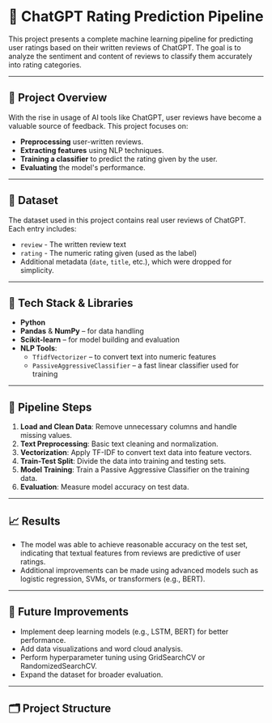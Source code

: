 # 🧠 ChatGPT Rating Prediction Pipeline

This project presents a complete machine learning pipeline for predicting user ratings based on their written reviews of ChatGPT. The goal is to analyze the sentiment and content of reviews to classify them accurately into rating categories.

---

## 🚀 Project Overview

With the rise in usage of AI tools like ChatGPT, user reviews have become a valuable source of feedback. This project focuses on:

- **Preprocessing** user-written reviews.
- **Extracting features** using NLP techniques.
- **Training a classifier** to predict the rating given by the user.
- **Evaluating** the model's performance.

---

## 📂 Dataset

The dataset used in this project contains real user reviews of ChatGPT. Each entry includes:

- `review` - The written review text
- `rating` - The numeric rating given (used as the label)
- Additional metadata (`date`, `title`, etc.), which were dropped for simplicity.

---

## 🔧 Tech Stack & Libraries

- **Python**
- **Pandas** & **NumPy** – for data handling
- **Scikit-learn** – for model building and evaluation
- **NLP Tools**:
  - `TfidfVectorizer` – to convert text into numeric features
  - `PassiveAggressiveClassifier` – a fast linear classifier used for training

---

## 🧹 Pipeline Steps

1. **Load and Clean Data**: Remove unnecessary columns and handle missing values.
2. **Text Preprocessing**: Basic text cleaning and normalization.
3. **Vectorization**: Apply TF-IDF to convert text data into feature vectors.
4. **Train-Test Split**: Divide the data into training and testing sets.
5. **Model Training**: Train a Passive Aggressive Classifier on the training data.
6. **Evaluation**: Measure model accuracy on test data.

---

## 📈 Results

- The model was able to achieve reasonable accuracy on the test set, indicating that textual features from reviews are predictive of user ratings.
- Additional improvements can be made using advanced models such as logistic regression, SVMs, or transformers (e.g., BERT).

---

## 📌 Future Improvements

- Implement deep learning models (e.g., LSTM, BERT) for better performance.
- Add data visualizations and word cloud analysis.
- Perform hyperparameter tuning using GridSearchCV or RandomizedSearchCV.
- Expand the dataset for broader evaluation.

---

## 🗂️ Project Structure

